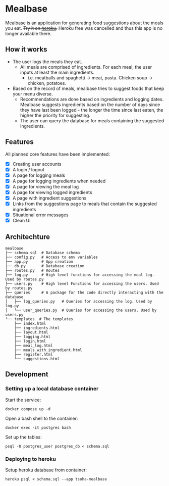 # Mealbase
Mealbase is an application for generating food suggestions about the meals you eat. ~~Try
it on [heroku](https://tsoha-mealbase.herokuapp.com/).~~ Heroku free was cancelled and thus
this app is no longer available there.

## How it works
- The user logs the meals they eat.
  - All meals are comprised of ingredients. For each meal, the user inputs at least the
main ingredients.
    - i.e. meatballs and spaghetti -> meat, pasta. Chicken soup -> chicken, potatoes.
- Based on the record of meals, mealbase tries to suggest foods that keep your menu
diverse. 
  - Recommendations are done based on ingredients and logging dates. Mealbase suggests
ingredients based on the number of days since they have last been logged - the longer
the time since last eaten, the higher the priority for suggesting.
  - The user can query the database for meals containing the suggested ingredients.

## Features
All planned core features have been implemented:
- [x] Creating user accounts
- [x] A login / logout
- [x] A page for logging meals
- [x] A page for logging ingredients when needed
- [x] A page for viewing the meal log
- [x] A page for viewing logged ingredients
- [x] A page with ingredient suggestions
- [x] Links from the suggestions page to meals that contain the suggested ingredients
- [x] Situational error messages
- [x] Clean UI

## Architechture
```
mealbase
├── schema.sql  # Database schema
├── config.py   # Access to env variables
├── app.py      # App creation
├── db.py       # Database creation
├── routes.py   # Routes
├── log.py      # High level functions for accessing the meal log. Used by routes.py
├── users.py    # High level Functions for accessing the users. Used by routes.py
├── queries     # A package for the code directly interacting with the database
│   ├── log_queries.py   # Queries for accessing the log. Used by log.py
│   └── user_queries.py  # Queries for accessing the users. Used by users.py
└── templates  # The templates
    ├── index.html
    ├── ingredients.html
    ├── layout.html
    ├── logging.html
    ├── login.html
    ├── meal_log.html
    ├── meals_with_ingredient.html
    ├── register.html
    └── suggestions.html
```

## Development
### Setting up a local database container
Start the service:
```console
docker compose up -d
```

Open a bash shell to the container:
```console
docker exec -it postgres bash
```

Set up the tables:
```console
psql -U postgres_user postgres_db < schema.sql
```

### Deploying to heroku
Setup heroku database from container:
```console
heroku psql < schema.sql --app tsoha-mealbase
```
